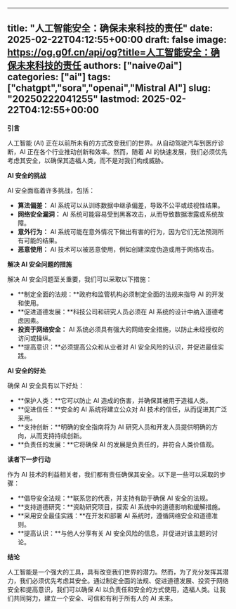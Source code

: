 
---
title: "人工智能安全：确保未来科技的责任"
date: 2025-02-22T04:12:55+00:00
draft: false
image: https://og.g0f.cn/api/og?title=人工智能安全：确保未来科技的责任
authors: ["naiveのai"]
categories: ["ai"]
tags: ["chatgpt","sora","openai","Mistral AI"]
slug: "20250222041255"
lastmod: 2025-02-22T04:12:55+00:00
---
**引言**

人工智能 (AI) 正在以前所未有的方式改变我们的世界。从自动驾驶汽车到医疗诊断，AI 正在各个行业推动创新和效率。然而，随着 AI 的快速发展，我们必须优先考虑其安全，以确保其造福人类，而不是对我们构成威胁。

**AI 安全的挑战**

AI 安全面临着许多挑战，包括：

* **算法偏差：** AI 系统可以从训练数据中继承偏差，导致不公平或歧视性结果。
* **网络安全漏洞：** AI 系统可能容易受到黑客攻击，从而导致数据泄露或系统故障。
* **意外行为：** AI 系统可能在意外情况下做出有害的行为，因为它们无法预测所有可能的结果。
* **恶意使用：** AI 技术可以被恶意使用，例如创建深度伪造或用于网络攻击。

**解决 AI 安全问题的措施**

解决 AI 安全问题至关重要，我们可以采取以下措施：

* **制定全面的法规：**政府和监管机构必须制定全面的法规来指导 AI 的开发和使用。
* **促进道德发展：**科技公司和研究人员必须在 AI 系统的设计中纳入道德考虑因素。
* **投资于网络安全：** AI 系统必须具有强大的网络安全措施，以防止未经授权的访问或操纵。
* **提高意识：**必须提高公众和从业者对 AI 安全风险的认识，并促进最佳实践。

**AI 安全的好处**

确保 AI 安全具有以下好处：

* **保护人类：**它可以防止 AI 造成的伤害，并确保其被用于造福人类。
* **促进信任：**安全的 AI 系统将建立公众对 AI 技术的信任，从而促进其广泛采用。
* **支持创新：**明确的安全指南将为 AI 研究人员和开发人员提供明确的方向，从而支持持续创新。
* **负责任的发展：**它将确保 AI 的发展是负责任的，并符合人类价值观。

**读者下一步行动**

作为 AI 技术的利益相关者，我们都有责任确保其安全。以下是一些可以采取的步骤：

* **倡导安全法规：**联系您的代表，并支持有助于确保 AI 安全的法规。
* **支持道德研究：**资助研究项目，探索 AI 系统中的道德影响和缓解措施。
* **采用安全最佳实践：**在开发和部署 AI 系统时，遵循网络安全和道德准则。
* **提高认识：**与他人分享有关 AI 安全风险的信息，并促进对该主题的讨论。

**结论**

人工智能是一个强大的工具，具有改变我们世界的潜力。然而，为了充分发挥其潜力，我们必须优先考虑其安全。通过制定全面的法规、促进道德发展、投资于网络安全和提高意识，我们可以确保 AI 以负责任和安全的方式使用，造福人类。让我们共同努力，建立一个安全、可信和有利于所有人的 AI 未来。